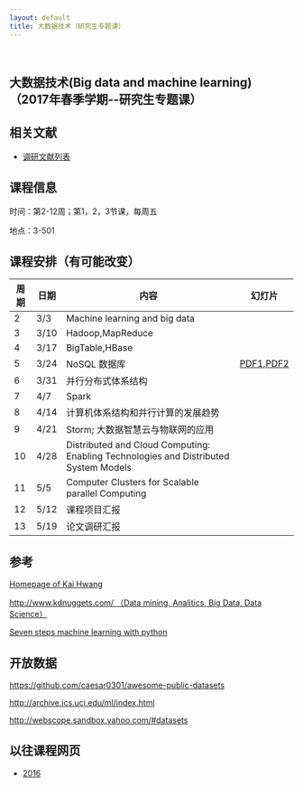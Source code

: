 ```yaml
---
layout: default
title: 大数据技术（研究生专题课）
---
```


 

大数据技术(Big data and machine learning) （2017年春季学期--研究生专题课）
--------------------------------------------------------------------------

相关文献
--------

-   [调研文献列表](paper-list/)

课程信息
--------

时间：第2-12周；第1，2，3节课，每周五

地点：3-501

课程安排（有可能改变）
----------------------

| 周期 | 日期 | 内容                                                                                 | 幻灯片                                             |
|------|------|--------------------------------------------------------------------------------------|----------------------------------------------------|
| 2    | 3/3  | Machine learning and big data                                                        |                                                    |
| 3    | 3/10 | Hadoop,MapReduce                                                                     |                                                    |
| 4    | 3/17 | BigTable,HBase                                                                       |                                                    |
| 5    | 3/24 | NoSQL 数据库                                                                         | [PDF1](NoSQL.pdf),[PDF2](Presentation_MongoDB.pdf) |
| 6    | 3/31 | 并行分布式体系结构                                                                   |                                                    |
| 7    | 4/7  | Spark                                                                                |                                                    |
| 8    | 4/14 | 计算机体系结构和并行计算的发展趋势                                                   |                                                    |
| 9    | 4/21 | Storm; 大数据智慧云与物联网的应用                                                    |                                                    |
| 10   | 4/28 | Distributed and Cloud Computing: Enabling Technologies and Distributed System Models |                                                    |
| 11   | 5/5  | Computer Clusters for Scalable parallel Computing                                    |                                                    |
| 12   | 5/12 | 课程项目汇报                                                                         |                                                    |
| 13   | 5/19 | 论文调研汇报                                                                         |                                                    |

参考
----

[Homepage of Kai Hwang](http://gridsec.usc.edu/hwang.html)

[http://www.kdnuggets.com/ （Data mining, Analitics, Big Data, Data
Science）](http://www.kdnuggets.com/)

[Seven steps machine learning with
python](http://www.kdnuggets.com/2015/11/seven-steps-machine-learning-python.html)

开放数据
--------

<https://github.com/caesar0301/awesome-public-datasets>

<http://archive.ics.uci.edu/ml/index.html>

<http://webscope.sandbox.yahoo.com/#datasets>

以往课程网页
------------

-   [2016](2016/big-data/)
